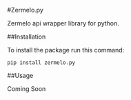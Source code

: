 #Zermelo.py

Zermelo api wrapper library for python.


##Installation

To install the package run this command:

```
pip install zermelo.py
```


##Usage

Coming Soon